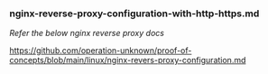 ### nginx-reverse-proxy-configuration-with-http-https.md

_Refer the below nginx reverse proxy docs_

https://github.com/operation-unknown/proof-of-concepts/blob/main/linux/nginx-revers-proxy-configuration.md
